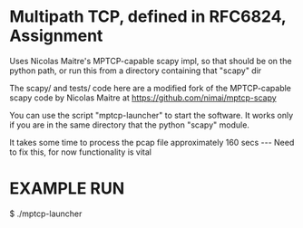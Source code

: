 # Multipath TCP, defined in RFC6824, Assignment


Uses Nicolas Maitre's MPTCP-capable scapy impl, so that should be
on the python path, or run this from a directory containing that "scapy" dir

The scapy/ and tests/ code here are a modified fork of the MPTCP-capable scapy code by Nicolas Maitre at https://github.com/nimai/mptcp-scapy 

You can use the script "mptcp-launcher" to start the software. It
works only if you are in the same directory that the python "scapy" module.

It takes some time to process the pcap file approximately 160 secs --- Need to fix this, for now functionality is vital

EXAMPLE RUN
===========
$ ./mptcp-launcher

